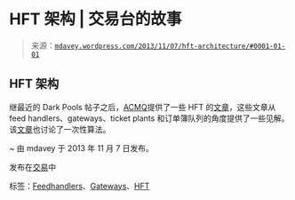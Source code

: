 <!--yml

分类：未分类

日期：2024 年 05 月 18 日 05:58:40

-->

# HFT 架构 | 交易台的故事

> 来源：[`mdavey.wordpress.com/2013/11/07/hft-architecture/#0001-01-01`](https://mdavey.wordpress.com/2013/11/07/hft-architecture/#0001-01-01)

## HFT 架构

继最近的 Dark Pools 帖子之后，[ACMQ](http://queue.acm.org/index.cfm)提供了一些 HFT 的[文章](http://queue.acm.org/detail.cfm?ref=rss&id=2536492)，这些文章从 feed handlers、gateways、ticket plants 和订单簿队列的角度提供了一些见解。该[文章](http://queue.acm.org/detail.cfm?id=2534976)也讨论了一次性算法。

~ 由 mdavey 于 2013 年 11 月 7 日发布。

发布在[交易](https://mdavey.wordpress.com/category/trading/)中

标签：[Feedhandlers](https://mdavey.wordpress.com/tag/feedhandlers/)、[Gateways](https://mdavey.wordpress.com/tag/gateways/)、[HFT](https://mdavey.wordpress.com/tag/hft/)
